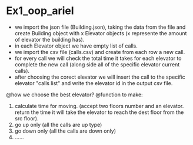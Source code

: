# Ex1_oop_ariel

* we import the json file (Building.json), taking the data from the file and create Building object with x Elevator objects (x represente the amount of elevator the building has).
* in each Elevator object we have empty list of calls.
* we import the csv file (calls.csv) and create from each row a new call.
* for every call we will check the total time it takes for each elevator to complete the new call (along side all of the specific elevator current calls).
* after choosing the corect elevator we will insert the call to the specific elevator "calls list" and write the elevator id in the output csv file.


@how we choose the best elevator?
@function to make:
  1. calculate time for moving. (accept two floors number and an elevator. return the time it will take the elevator to reach the dest floor from the src floor). 
  2. go up only (all the calls are up type)
  3. go down only (all the calls are down only)
  4. ......
